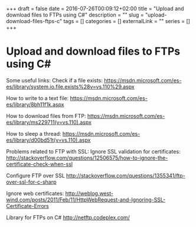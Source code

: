+++ 
draft = false
date = 2016-07-26T00:09:12+02:00
title = "Upload and download files to FTPs using C#"
description = ""
slug = "upload-download-files-ftps-c" 
tags = []
categories = []
externalLink = ""
series = []
+++


# Upload and download files to FTPs using C#

Some useful links:
Check if a file exists:
<a href="https://msdn.microsoft.com/es-es/library/system.io.file.exists%28v=vs.110%29.aspx" target="_blank">https://msdn.microsoft.com/es-es/library/system.io.file.exists%28v=vs.110%29.aspx</a>

How to write to a text file:
<a href="https://msdn.microsoft.com/es-es/library/8bh11f1k.aspx" target="_blank">https://msdn.microsoft.com/es-es/library/8bh11f1k.aspx</a>

How to download files from FTP:
<a href="https://msdn.microsoft.com/es-es/library/ms229711(v=vs.110).aspx" target="_blank">https://msdn.microsoft.com/es-es/library/ms229711(v=vs.110).aspx</a>

How to sleep a thread:
<a href="https://msdn.microsoft.com/es-es/library/d00bd51t(v=vs.110).aspx" target="_blank">https://msdn.microsoft.com/es-es/library/d00bd51t(v=vs.110).aspx</a>

Problems related to FTP with SSL:
Ignore SSL validation for certificates:
<a href="http://stackoverflow.com/questions/12506575/how-to-ignore-the-certificate-check-when-ssl" target="_blank">http://stackoverflow.com/questions/12506575/how-to-ignore-the-certificate-check-when-ssl</a>

Configure FTP over SSL
<a href="http://stackoverflow.com/questions/1355341/ftp-over-ssl-for-c-sharp" target="_blank">http://stackoverflow.com/questions/1355341/ftp-over-ssl-for-c-sharp</a>

Ignore web certificates:
<a href="http://weblog.west-wind.com/posts/2011/Feb/11/HttpWebRequest-and-Ignoring-SSL-Certificate-Errors" target="_blank">http://weblog.west-wind.com/posts/2011/Feb/11/HttpWebRequest-and-Ignoring-SSL-Certificate-Errors</a>

Library for FTPs on C#
<a href="http://netftp.codeplex.com/" target="_blank">http://netftp.codeplex.com/</a>